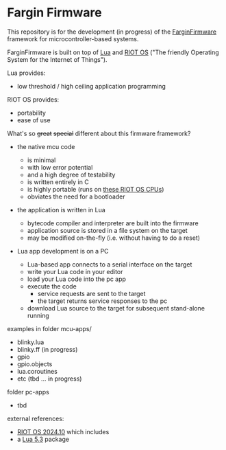 # Fargin Firmware

This repository is for the development (in progress) of the
[FarginFirmware](http://www.farginFirmware.com) framework
for microcontroller-based systems.

FarginFirmware is built on top of [Lua](http://www.lua.org/about.html) and
[RIOT OS](http://www.riot-os.org) ("The friendly Operating System for the
Internet of Things").

Lua provides:
 - low threshold / high ceiling application programming

RIOT OS provides:
 - portability
 - ease of use

What's so ~~great~~ ~~special~~ different about this firmware framework?

- the native mcu code
  - is minimal
  - with low error potential
  - and a high degree of testability
  - is written entirely in C
  - is highly portable (runs on [these RIOT OS CPUs](https://www.riot-os.org/cpus.html))
  - obviates the need for a bootloader

- the application is written in Lua
  - bytecode compiler and interpreter are built into the firmware
  - application source is stored in a file system on the target
  - may be modified on-the-fly (i.e. without having to do a reset)

- Lua app development is on a PC
  - Lua-based app connects to a serial interface on the target
  - write your Lua code in your editor
  - load your Lua code into the pc app
  - execute the code
    - service requests are sent to the target
    - the target returns service responses to the pc
  - download Lua source to the target for subsequent stand-alone running


examples in folder mcu-apps/
- blinky.lua
- blinky.ff (in progress)
- gpio
- gpio.objects
- lua.coroutines
- etc (tbd ... in progress)

folder pc-apps
 - tbd

external references:
- [RIOT OS 2024.10](https://github.com/RIOT-OS/RIOT/tree/2024.10-branch) which includes
- a [Lua 5.3](https://www.lua.org/versions.html#5.3) package

